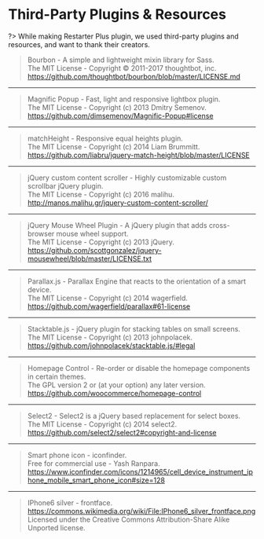 # Third-Party Plugins & Resources

?> While making Restarter Plus plugin, we used third-party plugins and resources, and want to thank their creators.

> Bourbon - A simple and lightweight mixin library for Sass.<br/>
> The MIT License - Copyright © 2011-2017 thoughtbot, inc.<br/>
> https://github.com/thoughtbot/bourbon/blob/master/LICENSE.md

<hr/>

> Magnific Popup - Fast, light and responsive lightbox plugin.<br/>
> The MIT License - Copyright (c) 2013 Dmitry Semenov.<br/>
> https://github.com/dimsemenov/Magnific-Popup#license

<hr/>

> matchHeight - Responsive equal heights plugin.<br/>
> The MIT License - Copyright (c) 2014 Liam Brummitt.<br/>
> https://github.com/liabru/jquery-match-height/blob/master/LICENSE

<hr/>

> jQuery custom content scroller - Highly customizable custom scrollbar jQuery plugin.<br/>
> The MIT License - Copyright (c) 2016 malihu.<br/>
> http://manos.malihu.gr/jquery-custom-content-scroller/

<hr/>

> jQuery Mouse Wheel Plugin - A jQuery plugin that adds cross-browser mouse wheel support.<br/>
> The MIT License - Copyright (c) 2013 jQuery.<br/>
> https://github.com/scottgonzalez/jquery-mousewheel/blob/master/LICENSE.txt

<hr/>

> Parallax.js - Parallax Engine that reacts to the orientation of a smart device.<br/>
> The MIT License - Copyright (c) 2014 wagerfield.<br/>
> https://github.com/wagerfield/parallax#61-license

<hr/>

> Stacktable.js - jQuery plugin for stacking tables on small screens.<br/>
> The MIT License - Copyright (c) 2013 johnpolacek.<br/>
> https://github.com/johnpolacek/stacktable.js/#legal

<hr/>

> Homepage Control - Re-order or disable the homepage components in certain themes.<br/>
> The GPL version 2 or (at your option) any later version.<br/>
> https://github.com/woocommerce/homepage-control

<hr/>

> Select2 - Select2 is a jQuery based replacement for select boxes.<br/>
> The MIT License - Copyright (c) 2014 select2.<br/>
> https://github.com/select2/select2#copyright-and-license

<hr/>

> Smart phone icon - iconfinder.<br/>
> Free for commercial use - Yash Ranpara.<br/>
> https://www.iconfinder.com/icons/1214965/cell_device_instrument_iphone_mobile_smart_phone_icon#size=128

<hr/>

> IPhone6 silver - frontface.<br/>
> https://commons.wikimedia.org/wiki/File:IPhone6_silver_frontface.png<br/>
> Licensed under the Creative Commons Attribution-Share Alike Unported license.
